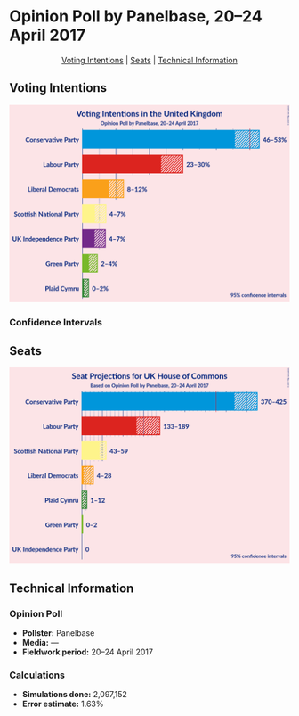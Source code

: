 # Opinion Poll by Panelbase, 20–24 April 2017

<p align="center"><a href="#voting-intentions">Voting Intentions</a> | <a href="#seats">Seats</a> | <a href="#technical-information">Technical Information</a></p>

## Voting Intentions

![Graph with voting intentions not yet produced](2017-04-24-Panelbase.png "Voting Intentions")

### Confidence Intervals

## Seats

![Graph with seats not yet produced](2017-04-24-Panelbase-seats.png "Seats")

## Technical Information

### Opinion Poll

+ **Pollster:** Panelbase
+ **Media:** —
+ **Fieldwork period:** 20–24 April 2017

### Calculations

+ **Simulations done:** 2,097,152
+ **Error estimate:** 1.63%

